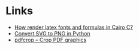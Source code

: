# Links

- [How render latex fonts and formulas in Cairo C?](https://stackoverflow.com/questions/64367309/how-render-latex-fonts-and-formulas-in-cairo-c)
- [Convert SVG to PNG in Python](https://stackoverflow.com/questions/6589358/convert-svg-to-png-in-python/6599172#6599172)
- [pdfcrop – Crop PDF graphics
](https://ctan.org/pkg/pdfcrop?lang=en)

